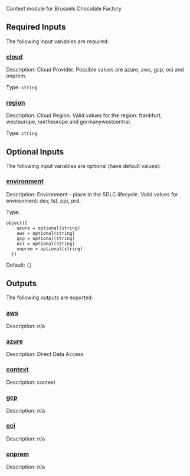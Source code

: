 <!-- BEGIN_TF_DOCS -->
<!-- markdownlint-disable-file MD033 MD012 -->
Context module for Brussels Chocolate Factory

## Required Inputs

The following input variables are required:

### <a name="input_cloud"></a> [cloud](#input\_cloud)

Description: Cloud Provider. Possible values are azure, aws, gcp, oci and onprem.

Type: `string`

### <a name="input_region"></a> [region](#input\_region)

Description: Cloud Region. Valid values for the region: frankfurt, westeurope, northeurope and germanywestcentral.

Type: `string`

## Optional Inputs

The following input variables are optional (have default values):

### <a name="input_environment"></a> [environment](#input\_environment)

Description: Environment - place in the SDLC lifecycle. Valid values for environment: dev, tst, ppr, prd.

Type:

```hcl
object({
    azure = optional(string)
    aws = optional(string)
    gcp = optional(string)
    oci = optional(string)
    onprem = optional(string)
  })
```

Default: `{}`

## Outputs

The following outputs are exported:

### <a name="output_aws"></a> [aws](#output\_aws)

Description: n/a

### <a name="output_azure"></a> [azure](#output\_azure)

Description: Direct Data Access

### <a name="output_context"></a> [context](#output\_context)

Description: context

### <a name="output_gcp"></a> [gcp](#output\_gcp)

Description: n/a

### <a name="output_oci"></a> [oci](#output\_oci)

Description: n/a

### <a name="output_onprem"></a> [onprem](#output\_onprem)

Description: n/a
<!-- END_TF_DOCS -->
